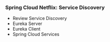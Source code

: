 <!-- .element: class="toc" -->

### Spring Cloud Netflix: Service Discovery

* Review Service Discovery <!-- .element: class="current-item" -->
* Eureka Server
* Eureka Client
* Spring Cloud Services

<i class="fa fa-cloud fa-lg"></i>
